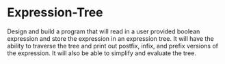 # Expression-Tree

Design and build a program that will read in a user provided boolean expression and store the expression in an expression tree. It will have the ability to traverse the tree and print out postfix, infix, and prefix versions of the expression. 
It will also be able to simplify and evaluate the tree.
